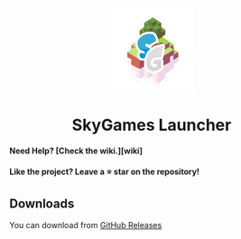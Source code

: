 
<p align="center"><img src="./app/assets/images/SealCircle.png" width="150px" height="150px" alt="aventium softworks"></p>

<h1 align="center">SkyGames Launcher</h1>



#### Need Help? [Check the wiki.][wiki]

#### Like the project? Leave a ⭐ star on the repository!

## Downloads

You can download from [GitHub Releases](https://github.com/FullGreenDev/SkyGamesLauncher/releases)

